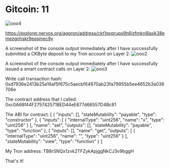 # Gitcoin: 11

![ooo4](https://user-images.githubusercontent.com/89538091/130840325-5dfe3a0c-eee9-4080-bec1-1f01624791c6.png)

https://explorer.nervos.org/aggron/address/ckt1qyqrupx9h6jzfmkn8laxk38emezgnhskr9eqsmec9y

A screenshot of the console output immediately after I have successfully submitted a CKByte deposit to my Tron account on Layer 2:
![ooo2](https://user-images.githubusercontent.com/89538091/130840811-40bcea0c-b664-4a4b-b2a4-94f98a639f0e.png)

A screenshot of the console output immediately after I have successfully issued a smart contract calls on Layer 2:
![ooo3](https://user-images.githubusercontent.com/89538091/130840926-639c9d82-ed5b-45cd-813a-16fa977487c3.png)

Write call transaction hash: 0xd7936e2413b25e16af5f675c5aecbf64670ab23fa79955b5ee4652b3a036706e

The contract address that I called: 0xc0A68f44F275742571BED44eE677d66557D4Bc81

The ABI for contract:
[
    {
      "inputs": [],
      "stateMutability": "payable",
      "type": "constructor"
    },
    {
      "inputs": [
        {
          "internalType": "uint256",
          "name": "x",
          "type": "uint256"
        }
      ],
      "name": "set",
      "outputs": [],
      "stateMutability": "payable",
      "type": "function"
    },
    {
      "inputs": [],
      "name": "get",
      "outputs": [
        {
          "internalType": "uint256",
          "name": "",
          "type": "uint256"
        }
      ],
      "stateMutability": "view",
      "type": "function"
    }
]

My Tron address: TB8rSNQx1zvk2TFZykApjggNkCJ3v9bggH

That's it!
